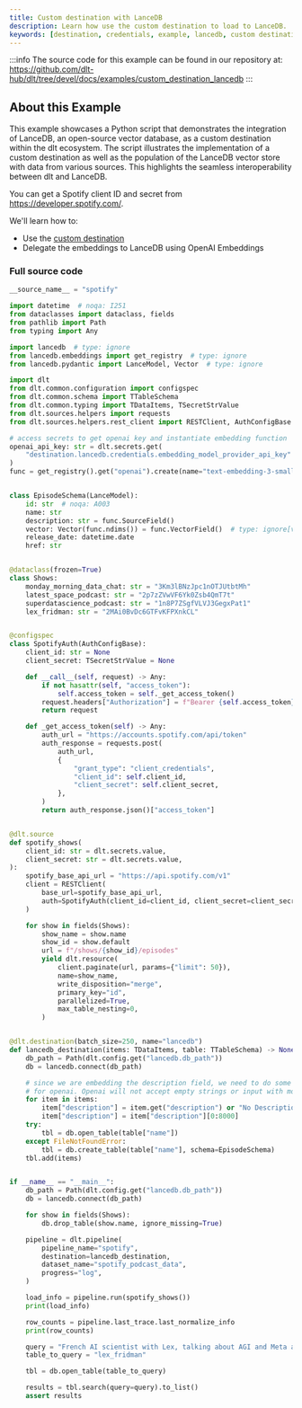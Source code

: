 ```yaml
---
title: Custom destination with LanceDB
description: Learn how use the custom destination to load to LanceDB.
keywords: [destination, credentials, example, lancedb, custom destination, vectorstore, AI, LLM]
---
```

:::info
The source code for this example can be found in our repository at: 
https://github.com/dlt-hub/dlt/tree/devel/docs/examples/custom_destination_lancedb
:::
## About this Example
This example showcases a Python script that demonstrates the integration of LanceDB, an open-source vector database,
as a custom destination within the dlt ecosystem.
The script illustrates the implementation of a custom destination as well as the population of the LanceDB vector
store with data from various sources.
This highlights the seamless interoperability between dlt and LanceDB.

You can get a Spotify client ID and secret from https://developer.spotify.com/.

We'll learn how to:
- Use the [custom destination](../dlt-ecosystem/destinations/destination.md)
- Delegate the embeddings to LanceDB using OpenAI Embeddings
### Full source code
```py
__source_name__ = "spotify"

import datetime  # noqa: I251
from dataclasses import dataclass, fields
from pathlib import Path
from typing import Any

import lancedb  # type: ignore
from lancedb.embeddings import get_registry  # type: ignore
from lancedb.pydantic import LanceModel, Vector  # type: ignore

import dlt
from dlt.common.configuration import configspec
from dlt.common.schema import TTableSchema
from dlt.common.typing import TDataItems, TSecretStrValue
from dlt.sources.helpers import requests
from dlt.sources.helpers.rest_client import RESTClient, AuthConfigBase

# access secrets to get openai key and instantiate embedding function
openai_api_key: str = dlt.secrets.get(
    "destination.lancedb.credentials.embedding_model_provider_api_key"
)
func = get_registry().get("openai").create(name="text-embedding-3-small", api_key=openai_api_key)


class EpisodeSchema(LanceModel):
    id: str  # noqa: A003
    name: str
    description: str = func.SourceField()
    vector: Vector(func.ndims()) = func.VectorField()  # type: ignore[valid-type]
    release_date: datetime.date
    href: str


@dataclass(frozen=True)
class Shows:
    monday_morning_data_chat: str = "3Km3lBNzJpc1nOTJUtbtMh"
    latest_space_podcast: str = "2p7zZVwVF6Yk0Zsb4QmT7t"
    superdatascience_podcast: str = "1n8P7ZSgfVLVJ3GegxPat1"
    lex_fridman: str = "2MAi0BvDc6GTFvKFPXnkCL"


@configspec
class SpotifyAuth(AuthConfigBase):
    client_id: str = None
    client_secret: TSecretStrValue = None

    def __call__(self, request) -> Any:
        if not hasattr(self, "access_token"):
            self.access_token = self._get_access_token()
        request.headers["Authorization"] = f"Bearer {self.access_token}"
        return request

    def _get_access_token(self) -> Any:
        auth_url = "https://accounts.spotify.com/api/token"
        auth_response = requests.post(
            auth_url,
            {
                "grant_type": "client_credentials",
                "client_id": self.client_id,
                "client_secret": self.client_secret,
            },
        )
        return auth_response.json()["access_token"]


@dlt.source
def spotify_shows(
    client_id: str = dlt.secrets.value,
    client_secret: str = dlt.secrets.value,
):
    spotify_base_api_url = "https://api.spotify.com/v1"
    client = RESTClient(
        base_url=spotify_base_api_url,
        auth=SpotifyAuth(client_id=client_id, client_secret=client_secret),
    )

    for show in fields(Shows):
        show_name = show.name
        show_id = show.default
        url = f"/shows/{show_id}/episodes"
        yield dlt.resource(
            client.paginate(url, params={"limit": 50}),
            name=show_name,
            write_disposition="merge",
            primary_key="id",
            parallelized=True,
            max_table_nesting=0,
        )


@dlt.destination(batch_size=250, name="lancedb")
def lancedb_destination(items: TDataItems, table: TTableSchema) -> None:
    db_path = Path(dlt.config.get("lancedb.db_path"))
    db = lancedb.connect(db_path)

    # since we are embedding the description field, we need to do some additional cleaning
    # for openai. Openai will not accept empty strings or input with more than 8191 tokens
    for item in items:
        item["description"] = item.get("description") or "No Description"
        item["description"] = item["description"][0:8000]
    try:
        tbl = db.open_table(table["name"])
    except FileNotFoundError:
        tbl = db.create_table(table["name"], schema=EpisodeSchema)
    tbl.add(items)


if __name__ == "__main__":
    db_path = Path(dlt.config.get("lancedb.db_path"))
    db = lancedb.connect(db_path)

    for show in fields(Shows):
        db.drop_table(show.name, ignore_missing=True)

    pipeline = dlt.pipeline(
        pipeline_name="spotify",
        destination=lancedb_destination,
        dataset_name="spotify_podcast_data",
        progress="log",
    )

    load_info = pipeline.run(spotify_shows())
    print(load_info)

    row_counts = pipeline.last_trace.last_normalize_info
    print(row_counts)

    query = "French AI scientist with Lex, talking about AGI and Meta and Llama"
    table_to_query = "lex_fridman"

    tbl = db.open_table(table_to_query)

    results = tbl.search(query=query).to_list()
    assert results
```